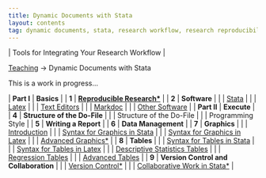 ```yaml
---
title: Dynamic Documents with Stata
layout: contents
tag: dynamic documents, stata, research workflow, research reproducibility, reproducible research, social sciences
---
```

| Tools for Integrating Your Research Workflow |


<a name="Contents"></a>
[Teaching](../../../teaching) &rarr; Dynamic Documents with Stata

This is a work in progress...

| **Part I**    |  **Basics** |
| **1**         | **[Reproducible Research*]()**   |
| **2**         | **Software**  |
|               | [Stata](../../stata/stata)  |
|               | [Latex](../../latex/latex)  |
|               | [Text Editors](software-texteditors.md)    |
|               | [Markdoc](software-markdoc.md)  |
|               | [Other Software](software-other.md)  |
| **Part II**   | **Execute** |
| **4**         | **Structure of the Do-File**  |
|               | Structure of the Do-File |
|               | Programming Style  |
| **5**         | **Writing a Report** |
| **6**         | **Data Management**   |
| **7**         | **Graphics**  |
|               | [Introduction](graphics.md)  |
|               | [Syntax for Graphics in Stata](graphics-stata.md)  |
|               | [Syntax for Graphics in Latex](graphics-latex.md)  |
|               | [Advanced Graphics*](TBD)  |
| **8**         | **Tables**   |
|               | [Syntax for Tables in Stata](tables-stata.md)  |
|               | [Syntax for Tables in Latex](tables-latex.md)  |
|               | [Descriptive Statistics Tables](tables-descriptives.md)  |
|               | [Regression Tables](tables-ols.md)  |
|               | [Advanced Tables](tables-personalized.md)  |
| **9**         | **Version Control and Collaboration**  |
|               | [Version Control*]()  |
|               | [Collaborative Work in Stata*]()  |
